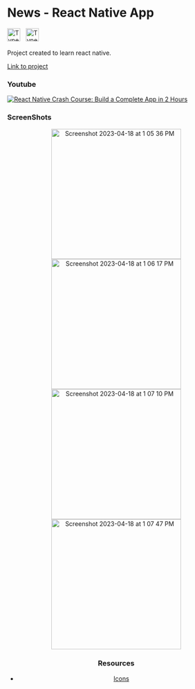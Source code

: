 # News - React Native App

<img align="left" alt="TypeScript" width="30px" style="padding-right:10px;" src="https://www.vectorlogo.zone/logos/reactjs/reactjs-icon.svg" />

<img align="left" alt="TypeScript" width="30px" style="padding-right:10px;" src="https://cdn.jsdelivr.net/gh/devicons/devicon/icons/typescript/typescript-plain.svg" />
<br/>
<br/>

Project created to learn react native.

[Link to project](https://expo.dev/@tabish_k/react-native-jobs?serviceType=classic&distribution=expo-go)

### Youtube
[![React Native Crash Course: Build a Complete App in 2 Hours](https://ytcards.demolab.com/?id=xpErFQ08Mjw&title=React+Native+Crash+Course%3A+Build+a+Complete+App+in+2+Hours&lang=en&timestamp=1682020814&background_color=%230d1117&title_color=%23ffffff&stats_color=%23dedede&width=250 "React Native Crash Course: Build a Complete App in 2 Hours")](https://www.youtube.com/watch?v=xpErFQ08Mjw)

### ScreenShots

<div align="center">

<img width="300" alt="Screenshot 2023-04-18 at 1 05 36 PM" src="https://user-images.githubusercontent.com/76642519/232730244-a206df8b-da0c-479d-9d46-f55a55065ef2.png">

<img width="300" alt="Screenshot 2023-04-18 at 1 06 17 PM" src="https://user-images.githubusercontent.com/76642519/232730271-13aa9f71-82fe-4318-a76b-e1c0e01a0131.png">

<img width="300" alt="Screenshot 2023-04-18 at 1 07 10 PM" src="https://user-images.githubusercontent.com/76642519/232730296-c7c57d9f-393c-46e6-bac7-63163cc4128b.png">

<img width="300" alt="Screenshot 2023-04-18 at 1 07 47 PM" src="https://user-images.githubusercontent.com/76642519/232730327-d054b22f-a336-4966-9ae1-e3461e0d58a4.png">
<div/>

### Resources

-   [Icons](https://icons.expo.fyi/)
